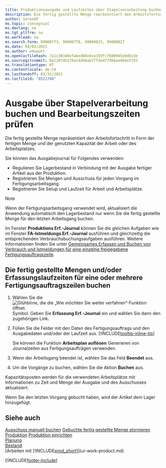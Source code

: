 ```yaml
---
title: Produktionsausgabe und Laufzeiten über Stapelverarbeitung buchen
description: Die fertig gestellte Menge repräsentiert den Arbeitsfortschritt in Form der fertigen Menge und der genutzten Kapazität der Arbeit oder des Arbeitsplatzes.
author: SorenGP
ms.topic: conceptual
ms.devlang: na
ms.tgt_pltfrm: na
ms.workload: na
ms.search.form: 99000773, 99000778, 99000823, 99000827
ms.date: 04/01/2021
ms.author: edupont
ms.openlocfilehash: 7a1c30340efabed66e4ce359fc7680945e0db1de
ms.sourcegitcommit: 8a12074b170a14d98ab7ffdad77d66aed64e5783
ms.translationtype: HT
ms.contentlocale: de-CH
ms.lasthandoff: 03/31/2022
ms.locfileid: "8522760"
---
```

# <a name="batch-post-output-and-run-times"></a>Ausgabe über Stapelverarbeitung buchen und Bearbeitungszeiten prüfen
Die fertig gestellte Menge repräsentiert den Arbeitsfortschritt in Form der fertigen Menge und der genutzten Kapazität der Arbeit oder des Arbeitsplatzes.

Sie können das Ausgabejournal für Folgendes verwenden:

* Regulieren Sie Lagerbestand in Verbindung mit der Ausgabe fertiger Artikel aus der Produktion.
* Registrieren Sie Mengen und Ausschuss für jeden Vorgang im Fertigungsarbeitsgang.
* Registrieren Sie Setup und Laufzeit für Arbeit und Arbeitsplätze.

> [!NOTE]
> Wenn der Fertigungsarbeitsgang verwendet wird, aktualisiert die Anwendung automatisch den Lagerbestand nur wenn Sie die fertig gestellte Menge für den letzten Arbeitsgang buchen.

Im Fenster **Produktions Erf.-Journal** können Sie die gleichen Aufgaben wie im Fenster **FA-Istmeldungs Erf.-Journal** ausführen und gleichzeitig die entsprechenden Verbrauchsbuchungsaufgaben ausführen. Weitere Informationen finden Sie unter [Gemeinsames Erfassen und Buchen von Verbrauch und Istmeldungen für eine einzelne freigegebene Fertigungsauftragszeile](production-how-to-register-consumption-and-output.md).

## <a name="to-post-output-quantities-andor-register-run-times-for-one-or-more-production-order-lines"></a>Die fertig gestellte Mengen und/oder Erfassungslaufzeiten für eine oder mehrere Fertigungsauftragszeilen buchen

1. Wählen Sie die ![Glühbirne, die die „Wie möchten Sie weiter verfahren“-Funktion öffnet.](media/ui-search/search_small.png "Tell me-Funktion") Symbol. Geben Sie **Erfassung Erf.-Journal** ein und wählen Sie dann den zugehörigen Link.  
2. Füllen Sie die Felder mit den Daten des Fertigungsauftrags und den Ausgabedaten und/oder der Laufzeit aus. [!INCLUDE[tooltip-inline-tip](includes/tooltip-inline-tip_md.md)]
  
    Sie können die Funktion **Arbeitsplan auflösen** Generieren von Journalzeilen aus Fertigungsaufträgen verwenden.
  
3. Wenn der Arbeitsgang beendet ist, wählen Sie das Feld **Beendet** aus.  
4. Um die Vorgänge zu buchen, wählen Sie die Aktion **Buchen** aus. 

Kapazitätsposten werden für die verwendeten Arbeitsplätze mit Informationen zu Zeit und Menge der Ausgabe und des Ausschusses aktualisiert.  

Wenn Sie den letzten Vorgang gebucht haben, wird der Artikel dem Lager hinzugefügt.  

## <a name="see-also"></a>Siehe auch

[Ausschuss manuell buchen](production-how-to-post-scrap.md)
[Gebuchte fertig gestellte Menge stornieren](production-how-to-reverse-output-posting.md)
[Produktion](production-manage-manufacturing.md)
[Produktion einrichten](production-configure-production-processes.md)  
[Planung](production-planning.md)  
[Bestand](inventory-manage-inventory.md)  
[Arbeiten mit [!INCLUDE[prod_short](includes/prod_short.md)]](ui-work-product.md)


[!INCLUDE[footer-include](includes/footer-banner.md)]
